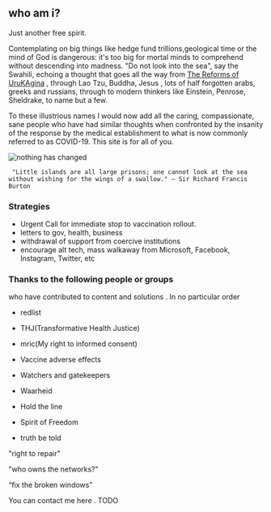 ## who am i?

Just another free spirit. 

Contemplating on big things like hedge fund trillions,geological time or the mind of God is dangerous: it's too big for mortal minds to comprehend without descending into madness. "Do not look into the sea", say the Swahili, echoing a thought that goes all the way from [The Reforms of UruKAgina](https://www.oldest.org/artliterature/writing/) , through Lao Tzu, Buddha, Jesus , lots of half forgotten arabs, greeks and russians, through to modern thinkers like Einstein, Penrose, Sheldrake, to name but a few.

To these illustrious names I would now add all the caring, compassionate, sane people who have had similar thoughts when confronted by the insanity of the response by the medical establishment to what is now commonly referred to as COVID-19.  This site is for all of you. 

![nothing has changed](https://user-images.githubusercontent.com/25202975/132854131-17f54357-fa34-49df-93b9-fc1b0e05847c.png)


  ``` "Little islands are all large prisons; one cannot look at the sea without wishing for the wings of a swallow." ― Sir Richard Francis Burton```

  



### Strategies 

- Urgent Call for immediate stop to vaccination rollout.
- letters to gov, health, business
- withdrawal of support from coercive institutions
- encourage alt tech, mass walkaway from Microsoft, Facebook, Instagram, Twitter, etc



### Thanks to the following people or groups

who have contributed to content and solutions  . In no particular order

 - redlist
 - THJ(Transformative Health Justice)
 - mric(My right to informed consent)
 - Vaccine adverse effects
 - Watchers and gatekeepers
 - Waarheid
 - Hold the line
 - Spirit of Freedom

 - truth be told



"right to repair"

"who owns the networks?" 

“fix the broken windows” 

You can contact me here . TODO













